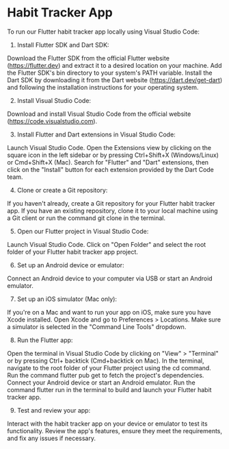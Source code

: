 # Habit Tracker App
 To run our Flutter habit tracker app locally using Visual Studio Code:

1. Install Flutter SDK and Dart SDK:

Download the Flutter SDK from the official Flutter website (https://flutter.dev) and extract it to a desired location on your machine.
Add the Flutter SDK's bin directory to your system's PATH variable.
Install the Dart SDK by downloading it from the Dart website (https://dart.dev/get-dart) and following the installation instructions for your operating system.

2. Install Visual Studio Code:

Download and install Visual Studio Code from the official website (https://code.visualstudio.com).

3. Install Flutter and Dart extensions in Visual Studio Code:

Launch Visual Studio Code.
Open the Extensions view by clicking on the square icon in the left sidebar or by pressing Ctrl+Shift+X (Windows/Linux) or Cmd+Shift+X (Mac).
Search for "Flutter" and "Dart" extensions, then click on the "Install" button for each extension provided by the Dart Code team.

4. Clone or create a Git repository:

If you haven't already, create a Git repository for your Flutter habit tracker app.
If you have an existing repository, clone it to your local machine using a Git client or run the command git clone <repository-url> in the terminal.

5. Open our Flutter project in Visual Studio Code:

Launch Visual Studio Code.
Click on "Open Folder" and select the root folder of your Flutter habit tracker app project.

6. Set up an Android device or emulator:

Connect an Android device to your computer via USB or start an Android emulator.

7. Set up an iOS simulator (Mac only):

If you're on a Mac and want to run your app on iOS, make sure you have Xcode installed.
Open Xcode and go to Preferences > Locations.
Make sure a simulator is selected in the "Command Line Tools" dropdown.

8. Run the Flutter app:

Open the terminal in Visual Studio Code by clicking on "View" > "Terminal" or by pressing Ctrl+ backtick (Cmd+backtick on Mac).
In the terminal, navigate to the root folder of your Flutter project using the cd command.
Run the command flutter pub get to fetch the project's dependencies.
Connect your Android device or start an Android emulator.
Run the command flutter run in the terminal to build and launch your Flutter habit tracker app.

9. Test and review your app:

Interact with the habit tracker app on your device or emulator to test its functionality.
Review the app's features, ensure they meet the requirements, and fix any issues if necessary.
